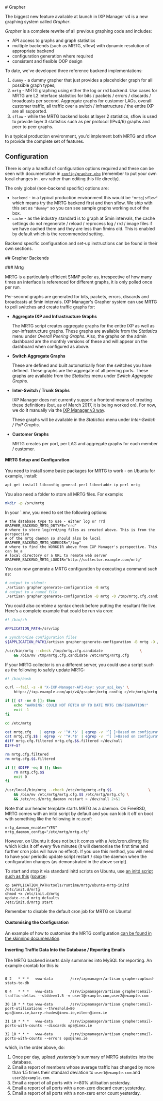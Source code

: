 # Grapher

The biggest new feature available at launch in IXP Manager v4 is a new graphing system called *Grapher*.

*Grapher* is a complete rewrite of all previous graphing code and includes:

- API access to graphs and graph statistics
- multiple backends (such as MRTG, sflow) with dynamic resolution of appropriate backend
- configuration generation where required
- consistent and flexible OOP design

To date, we've developed three reference backend implementations:

1. ``dummy`` - a dummy grapher that just provides a placeholder graph for all possible graph types;
2. ``mrtg`` - MRTG graphing using either the log or rrd backend. Use cases for MRTG are L2 interface statistics for bits / packets / errors / discards / broadcasts per second. Aggregate graphs for customer LAGs, overall customer traffic, all traffic over a switch / infrastructure / the entire IXP are all supported.
3. ``sflow`` - while the MRTG backend looks at layer 2 statistics, sflow is used to provide layer 3 statistics such as per protocol (IPv4/6) graphs and peer to peer graphs.

In a typical production environment, you'd implement both MRTG and sflow to provide the complete set of features.

## Configuration

There is only a handful of configuration options required and these can be seen with documentation in [``config/grapher.php``](https://github.com/inex/IXP-Manager/blob/master/config/grapher.php) (remember to put your own local changes in ``.env`` rather than editing this file directly).

The only global (non-backend specific) options are:

* ``backend`` - in a typical production environment this would be ``"mrtg|sflow"`` which means try the MRTG backend first and then sflow. We ship with this set as ``"dummy"`` so you can see sample graphs working out of the box.
* ``cache`` - as the industry standard is to graph at 5min intervals, the cache settings do not regenerate / reload / reprocess log / rrd / image files if we have cached them and they are less than 5mins old. This is enabled by default which is the recommended setting.

Backend specific configuration and set-up instructions can be found in their own sections.


## Grapher Backends

### Mrtg

MRTG is a particularly efficient SNMP poller as, irrespective of how many times an interface is referenced for different graphs, it is only polled once per run.

Per-second graphs are generated for bits, packets, errors, discards and broadcasts at 5min intervals. IXP Manager's Grapher system can use MRTG to poll switches and create traffic graphs for:

* **Aggregate IXP and Infrastructure Graphs**

  The MRTG script creates aggregate graphs for the entire IXP as well as per-infrastructure graphs. These graphs are available from the *Statistics* menu under *Overall Peering Graphs*. Also, the graphs on the admin dashboard are the monthly versions of these and will appear on the dashboard when configured as above.

* **Switch Aggregate Graphs**

  These are defined and built automatically from the switches you have defined. These graphs are the aggregate of all peering ports. These graphs are available from the *Statistics* menu under *Switch Aggregate Graphs*.

* **Inter-Switch / Trunk Graphs**

  IXP Manager does not currently support a frontend means of creating these definitions (but, as of March 2017, it is being worked on). For now, we do it manually via the [IXP Manager v3 way](https://github.com/inex/IXP-Manager/wiki/MRTG---Traffic-Graphs#inter-switch--trunk-graphs).

  These graphs will be available in the *Statistics* menu under *Inter-Switch / PoP Graphs*.

* **Customer Graphs**

  MRTG creates per port, per LAG and aggregate graphs for each member / customer.

#### MRTG Setup and Configuration

You need to install some basic packages for MRTG to work - on Ubuntu for example, install:

```sh
apt-get install libconfig-general-perl libnetaddr-ip-perl mrtg
```

You also need a folder to store all MRTG files. For example:

```sh
mkdir -p /srv/mrtg
```

In your `.env, you need to set the following options:

```
# the database type to use - either log or rrd
GRAPHER_BACKEND_MRTG_DBTYPE="rrd"
# where to store log/rrd/png files as created above. This is from the perspective
# of the mrtg daemon so should also be local
GRAPHER_BACKEND_MRTG_WORKDIR="/tmp"
# where to find the WORKDIR above from IXP Manager's perspective. This can be a
# local directory or a URL to remote web server
GRAPHER_BACKEND_MRTG_LOGDIR="http://collector.example.com/mrtg"
```

You can now generate a MRTG configuration by executing a command such as:

```sh
# output to stdout:
./artisan grapher:generate-configuration -B mrtg
# output to a named file
./artisan grapher:generate-configuration -B mrtg -O /tmp/mrtg.cfg.candidate
```

You could also combine a syntax check before putting the resultant file live. Here's a complete example that could be run via cron:

```sh
#! /bin/sh

APPLICATION_PATH=/srv/ixp

# Synchronise configuration files
${APPLICATION_PATH}/artisan grapher:generate-configuration -B mrtg -O /tmp/mrtg.cfg.candidate

/usr/bin/mrtg --check /tmp/mrtg.cfg.candidate                 \
    && /bin/mv /tmp/mrtg.cfg.candidate /etc/mrtg/mrtg.cfg
```

If your MRTG collector is on a different server, you could use a script such as the following to safely update MRTG:

```bash
#! /bin/bash

curl --fail -s -H "X-IXP-Manager-API-Key: your_api_key" \
    https://ixp.example.com/api/v4/grapher/mrtg-config >/etc/mrtg/mrtg.cfg.$$

if [[ $? -ne 0 ]]; then
    echo "WARNING: COULD NOT FETCH UP TO DATE MRTG CONFIGURATION!"
    exit -1
fi

cd /etc/mrtg

cat mrtg.cfg    | egrep -v '^#.*$' | egrep -v '^[ ]+Based on configuration last generated by.*$' >mrtg.cfg.filtered
cat mrtg.cfg.$$ | egrep -v '^#.*$' | egrep -v '^[ ]+Based on configuration last generated by.*$' >mrtg.cfg.$$.filtered
diff mrtg.cfg.filtered mrtg.cfg.$$.filtered >/dev/null
DIFF=$?

rm mrtg.cfg.filtered
rm mrtg.cfg.$$.filtered

if [[ $DIFF -eq 0 ]]; then
    rm mrtg.cfg.$$
    exit 0
fi

/usr/local/bin/mrtg --check /etc/mrtg/mrtg.cfg.$$                 \
    && /bin/mv /etc/mrtg/mrtg.cfg.$$ /etc/mrtg/mrtg.cfg \
    && /etc/rc.d/mrtg_daemon restart > /dev/null 2>&1
```

Note that our header template starts MRTG as a daemon. On FreeBSD, MRTG comes with an initd script by default and you can kick it off on boot with something like the following in rc.conf:

```
mrtg_daemon_enable="YES"
mrtg_daemon_config="/etc/mrtg/mrtg.cfg"
```

However, on Ubuntu it does not but it comes with a /etc/cron.d/mrtg file which kicks it off every five minutes (it will daemonise the first time and further cron jobs will have no effect). If you use this method, you will need to have your periodic update script restart / stop the daemon when the configuration changes (as demonstrated in the above script).

To start and stop it via standard initd scripts on Ubuntu, use [an initd script such as this](https://github.com/inex/IXP-Manager/blob/master/tools/runtime/mrtg/ubuntu-mrtg-initd)  ([source](http://www.iceflatline.com/2009/08/how-to-install-and-configure-mrtg-on-ubuntu-server/):

```
cp $APPLICATION_PATH/tools/runtime/mrtg/ubuntu-mrtg-initd /etc/init.d/mrtg
chmod +x /etc/init.d/mrtg
update-rc.d mrtg defaults
/etc/init.d/mrtg start
```

Remember to disable the default cron job for MRTG on Ubuntu!

#### Customising the Configuration

An example of how to customise the MRTG configuration [can be found in the skinning documenation](skinning.md).


#### Inserting Traffic Data Into the Database / Reporting Emails

The MRTG backend inserts daily summaries into MySQL for reporting. An example crontab for this is:

```

0 2   * * *   www-data        /srv/ixpmanager/artisan grapher:upload-stats-to-db

0 4   * * *   www-data        /srv/ixpmanager/artisan grapher:email-traffic-deltas --stddev=1.5 -v user1@example.com,user2@example.com

30 10 * * tue www-data        /srv/ixpmanager/artisan grapher:email-port-utilisations --threshold=80 ops@inex.ie,barry.rhodes@inex.ie,eileen@inex.ie

31 10 * * *   www-data        /srv/ixpmanager/artisan grapher:email-ports-with-counts --discards ops@inex.ie

32 10 * * *   www-data        /srv/ixpmanager/artisan grapher:email-ports-with-counts --errors ops@inex.ie
```

which, in the order above, do:

1. Once per day, upload *yesterday's* summary of MRTG statistics into the database.
2. Email a report of members whose average traffic has changed by more than 1.5 times their standard deviation to `user1@example.com` and `user2@example.com`.
3. Email a report of all ports with >=80% utilisation yesterday.
4. Email a report of all ports with a non-zero discard count yesterday.
5. Email a report of all ports with a non-zero error count yesterday.
